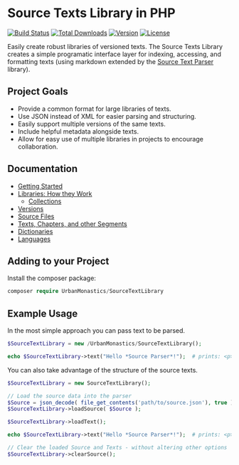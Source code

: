 # Source Texts Library in PHP
[![Build Status](https://api.travis-ci.com/UrbanMonastics/Source-Text-Library.svg)](https://app.travis-ci.com/github/UrbanMonastics/Source-Text-Library)
[![Total Downloads](https://poser.pugx.org/urbanmonastics/sourcetextlibrary/d/total.svg)](https://packagist.org/packages/urbanmonastics/sourcetextlibrary)
[![Version](https://poser.pugx.org/urbanmonastics/sourcetextlibrary/v/stable.svg)](https://packagist.org/packages/urbanmonastics/sourcetextlibrary)
[![License](https://poser.pugx.org/urbanmonastics/sourcetextlibrary/license.svg)](https://packagist.org/packages/urbanmonastics/sourcetextlibrary)

Easily create robust libraries of versioned texts. The Source Texts Library creates a simple programatic interface layer for indexing, accessing, and formatting texts (using markdown extended by the [Source Text Parser](https://github.com/UrbanMonastics/Source-Text-Parser) library).

## Project Goals

*	Provide a common format for large libraries of texts.
*	Use JSON instead of XML for easier parsing and structuring.
*	Easily support multiple versions of the same texts.
*	Include helpful metadata alongside texts.
*	Allow for easy use of multiple libraries in projects to encourage collaboration.


## Documentation

*  [Getting Started]()
*  [Libraries: How they Work](Docs/Libraries.md)
    *  [Collections](Docs/Collections.md)
*  [Versions](Docs/Versions.md)
*  [Source Files](Docs/Sources.md)
*  [Texts, Chapters, and other Segments](Docs/Texts.md)
*  [Dictionaries]()
*  [Languages](Docs/Languages.md)



## Adding to your Project  
  
Install the composer package:  

```php
composer require UrbanMonastics/SourceTextLibrary
```

  
## Example Usage  
In the most simple approach you can pass text to be parsed.  

```php
$SourceTextLibrary = new /UrbanMonastics/SourceTextLibrary();

echo $SourceTextLibrary->text("Hello *Source Parser*!");  # prints: <p>Hello <em>Source Parser</em>!</p>
```

You can also take advantage of the structure of the source texts.

```php
$SourceTextLibrary = new SourceTextLibrary();

// Load the source data into the parser
$Source = json_decode( file_get_contents('path/to/source.json'), true );
$SourceTextLibrary->loadSource( $Source );

$SourceTextLibrary->loadText();

echo $SourceTextLibrary->text("Hello *Source Parser*!");  # prints: <p>Hello <em>Source Parser</em>!</p>

// Clear the loaded Source and Texts - without altering other options
$SourceTextLibrary->clearSource();
```
